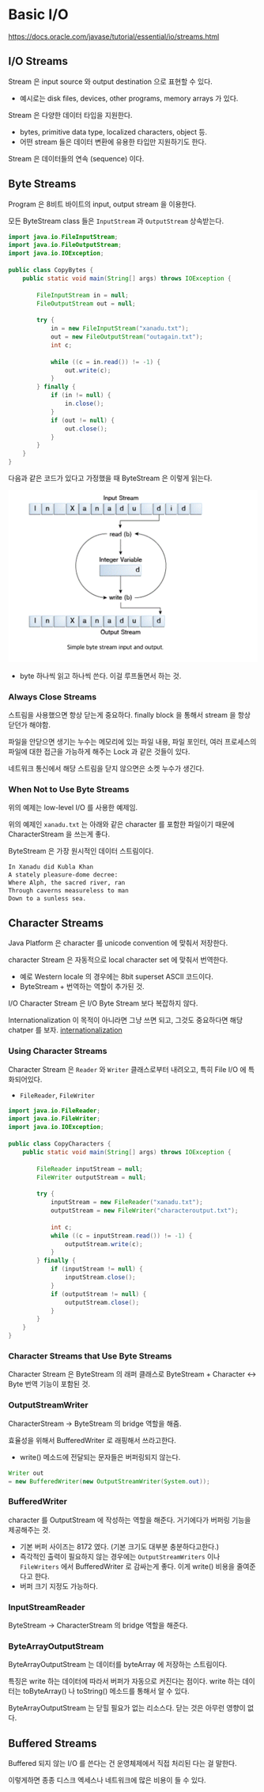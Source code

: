 # Basic I/O

https://docs.oracle.com/javase/tutorial/essential/io/streams.html

## I/O Streams

Stream 은 input source 와 output destination 으로 표현할 수 있다. 
- 예시로는 disk files, devices, other programs, memory arrays 가 있다. 

Stream 은 다양한 데이터 타입을 지원한다. 
- bytes, primitive data type, localized characters, object 등. 
- 어떤 stream 들은 데이터 변환에 유용한 타입만 지원하기도 한다.

Stream 은 데이터들의 연속 (sequence) 이다.

## Byte Streams

Program 은 8비트 바이트의 input, output stream 을 이용한다.

모든 ByteStream class 들은 `InputStream` 과 `OutputStream` 상속받는다. 

```java
import java.io.FileInputStream;
import java.io.FileOutputStream;
import java.io.IOException;

public class CopyBytes {
    public static void main(String[] args) throws IOException {

        FileInputStream in = null;
        FileOutputStream out = null;

        try {
            in = new FileInputStream("xanadu.txt");
            out = new FileOutputStream("outagain.txt");
            int c;

            while ((c = in.read()) != -1) {
                out.write(c);
            }
        } finally {
            if (in != null) {
                in.close();
            }
            if (out != null) {
                out.close();
            }
        }
    }
}
```

다음과 같은 코드가 있다고 가정했을 때 ByteStream 은 이렇게 읽는다. 

![](./images/readByteStream.png)

- byte 하나씩 읽고 하나씩 쓴다. 이걸 루프돌면서 하는 것.

### Always Close Streams

스트림을 사용했으면 항상 닫는게 중요하다. finally block 을 통해서 stream 을 항상 닫던가 해야함.

파일을 안닫으면 생기는 누수는 메모리에 있는 파일 내용, 파일 포인터, 여러 프로세스의 파일에 대한 접근을 가능하게 해주는 Lock 과 같은 것들이 있다. 

네트워크 통신에서 해당 스트림을 닫지 않으면은 소켓 누수가 생긴다.

### When Not to Use Byte Streams

위의 예제는 low-level I/O 를 사용한 예제임.

위의 예제인 `xanadu.txt` 는 아래와 같은 character 를 포함한 파일이기 때문에 CharacterStream 을 쓰는게 좋다. 

ByteStream 은 가장 원시적인 데이터 스트림이다. 

```text
In Xanadu did Kubla Khan
A stately pleasure-dome decree:
Where Alph, the sacred river, ran
Through caverns measureless to man
Down to a sunless sea.
```

## Character Streams

Java Platform 은 character 를 unicode convention 에 맞춰서 저장한다. 

character Stream 은 자동적으로 local character set 에 맞춰서 번역한다.
- 예로 Western locale 의 경우에는 8bit superset ASCII 코드이다.
- ByteStream + 번역하는 역할이 추가된 것. 

I/O Character Stream 은 I/O Byte Stream 보다 복잡하지 않다.

Internationalization 이 목적이 아니라면 그냥 쓰면 되고, 그것도 중요하다면 해당 chatper 를 보자. [internationalization](https://docs.oracle.com/javase/tutorial/i18n/index.html)

### Using Character Streams

Character Stream 은 `Reader` 와 `Writer` 클래스로부터 내려오고, 특히 File I/O 에 특화되어있다.
- `FileReader`, `FileWriter`

```java
import java.io.FileReader;
import java.io.FileWriter;
import java.io.IOException;

public class CopyCharacters {
    public static void main(String[] args) throws IOException {

        FileReader inputStream = null;
        FileWriter outputStream = null;

        try {
            inputStream = new FileReader("xanadu.txt");
            outputStream = new FileWriter("characteroutput.txt");

            int c;
            while ((c = inputStream.read()) != -1) {
                outputStream.write(c);
            }
        } finally {
            if (inputStream != null) {
                inputStream.close();
            }
            if (outputStream != null) {
                outputStream.close();
            }
        }
    }
}
```

### Character Streams that Use Byte Streams

Character Stream 은 ByteStream 의 래퍼 클래스로 ByteStream + Character <-> Byte 번역 기능이 포함된 것.

### OutputStreamWriter 

CharacterStream -> ByteStream 의 bridge 역할을 해줌. 

효율성을 위해서 BufferedWriter 로 래핑해서 쓰라고한다.
- write() 메소드에 전달되는 문자들은 버퍼링되지 않는다.

```java
Writer out
= new BufferedWriter(new OutputStreamWriter(System.out));
```

### BufferedWriter 

character 를 OutputStream 에 작성하는 역할을 해준다. 거기에다가 버퍼링 기능을 제공해주는 것. 
- 기본 버퍼 사이즈는 8172 였다. (기본 크기도 대부분 충분하다고한다.) 
- 즉각적인 출력이 필요하지 않는 경우에는 `OutputStreamWriters` 이나 `FileWriters` 에서 BufferedWriter 로 감싸는게 좋다. 이게 write() 비용을 줄여준다고 한다.
- 버퍼 크기 지정도 가능하다. 

### InputStreamReader 

ByteStream -> CharacterStream 의 bridge 역할을 해준다. 

### ByteArrayOutputStream

ByteArrayOutputStream 는 데이터를 byteArray 에 저장하는 스트림이다. 

특징은 write 하는 데이터에 따라서 버퍼가 자동으로 커진다는 점이다. write 하는 데이터는 toByteArray() 나 toString() 메소드를 통해서 알 수 있다. 

ByteArrayOutputStream 는 닫힐 필요가 없는 리소스다. 닫는 것은 아무런 영향이 없다. 


## Buffered Streams

Buffered 되지 않는 I/O 를 쓴다는 건 운영체제에서 직접 처리된 다는 걸 말한다.

이렇게하면 종종 디스크 엑세스나 네트워크에 많은 비용이 들 수 있다.
